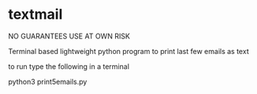 # textmail

NO GUARANTEES
USE AT OWN RISK


Terminal based lightweight python program to print last few emails as text

to run type the following in a terminal

python3 print5emails.py
